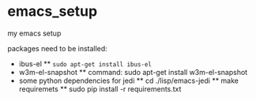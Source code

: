 emacs_setup
===========

my emacs setup

packages need to be installed:
* ibus-el
** ```sudo apt-get install ibus-el```
* w3m-el-snapshot
** command: sudo apt-get install w3m-el-snapshot
* some python dependencies for jedi
** cd ./lisp/emacs-jedi
** make requiremets
** sudo pip install -r requirements.txt
